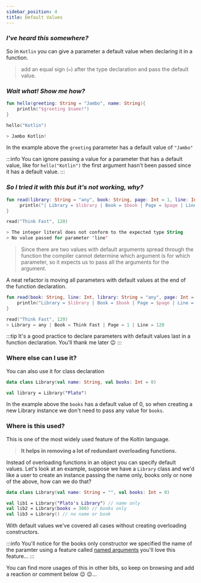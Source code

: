 ```yaml
---
sidebar_position: 4
title: Default Values
---
```


### _I've heard this somewhere?_

So in `Kotlin` you can give a parameter a default value when declaring it in a function.
> add an equal sign (`=`) after the type declaration and pass the default value.

### _Wait what! Show me how?_
```kotlin
fun hello(greeting: String = "Jambo", name: String){
    println("$greeting $name!")
}

hello("Kotlin")

> Jambo Kotlin!
```
In the example above the `greeting` parameter has a default value of `"Jambo"`

:::info
You can ignore passing a value for a parameter that has a default value, like for `hello("Kotlin")` the first argument hasn't been passed since it has a default value.
:::

### _So I tried it with this but it's not working, why?_

```kotlin
fun read(library: String = "any", book: String, page: Int = 1, line: Int){
     println("| Library = $library | Book = $book | Page = $page | Line = $line")
}

read("Think Fast", 120)

> The integer literal does not conform to the expected type String
> No value passed for parameter 'line'
```

> Since there are two values with default arguments spread through the function the compiler cannot determine which argument is for which parameter, so it expects us to pass all the arguments for the argument.

A neat refactor is moving all parameters with default values at the end of the function declaration.
```kotlin
fun read(book: String, line: Int, library: String = "any", page: Int = 1,){
    println("Library = $library | Book = $book | Page = $page | Line = $line")
}

read("Think Fast", 120)
> Library = any | Book = Think Fast | Page = 1 | Line = 120
```
:::tip
It's a good practice to declare parameters with default values last in a function declaration.
You'll thank me later :wink:
:::

### Where else can I use it?

You can also use it for class declaration

```kotlin
data class Library(val name: String, val books: Int = 0)

val library = Library("Plato")
```

In the example above the `books` has a default value of 0, so when creating a new Library instance we don't need to pass any value for `books`.

### Where is this used?
This is one of the most widely used feature of the Koltin language. 

> **It helps in removing a lot of redundant overloading functions.**

Instead of overloading functions in an object you can specify default values. Let's look at an example, suppose we have a `Library` class and we'd like a user to create an instance passing the name only, books only or none of the above, how can we do that?

```kotlin
data class Library(val name: String = "", val books: Int = 0)

val lib1 = Library("Plato's Library") // name only
val lib2 = Library(books = 300) // books only
val lib3 = Library() // no name or book
```
With default values we've covered all cases without creating overloading constructors.

:::info
You'll notice for the books only constructor we specified the name of the paramter using a feature called [named arguments](named_arguments.md) you'll love this feature...
:::

You can find more usages of this in other bits, so keep on browsing and add a reaction or comment below :wink: :wink:...